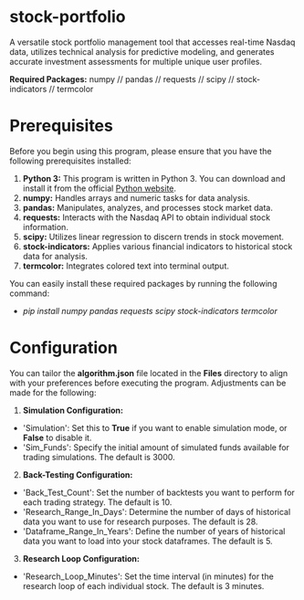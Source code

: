 # stock-portfolio
A versatile stock portfolio management tool that accesses real-time Nasdaq data, utilizes technical analysis for predictive modeling, and generates accurate investment assessments for multiple unique user profiles.

**Required Packages:** numpy // pandas // requests // scipy // stock-indicators // termcolor

# Prerequisites
Before you begin using this program, please ensure that you have the following prerequisites installed:
1. **Python 3:** This program is written in Python 3. You can download and install it from the official [Python website](https://www.python.org/downloads/).
2. **numpy:** Handles arrays and numeric tasks for data analysis.
3. **pandas:** Manipulates, analyzes, and processes stock market data.
4. **requests:** Interacts with the Nasdaq API to obtain individual stock information.
5. **scipy:** Utilizes linear regression to discern trends in stock movement.
6. **stock-indicators:** Applies various financial indicators to historical stock data for analysis.
7. **termcolor:** Integrates colored text into terminal output.

You can easily install these required packages by running the following command: 
- *pip install numpy pandas requests scipy stock-indicators termcolor*

# Configuration
You can tailor the **algorithm.json** file located in the **Files** directory to align with your preferences before executing the program. Adjustments can be made for the following:
1. **Simulation Configuration:**
- 'Simulation': Set this to **True** if you want to enable simulation mode, or **False** to disable it.
- 'Sim_Funds': Specify the initial amount of simulated funds available for trading simulations. The default is 3000.
2. **Back-Testing Configuration:**
- 'Back_Test_Count': Set the number of backtests you want to perform for each trading strategy. The default is 10.
- 'Research_Range_In_Days': Determine the number of days of historical data you want to use for research purposes. The default is 28.
- 'Dataframe_Range_In_Years': Define the number of years of historical data you want to load into your stock dataframes. The default is 5.
3. **Research Loop Configuration:**
- 'Research_Loop_Minutes': Set the time interval (in minutes) for the research loop of each individual stock. The default is 3 minutes.
